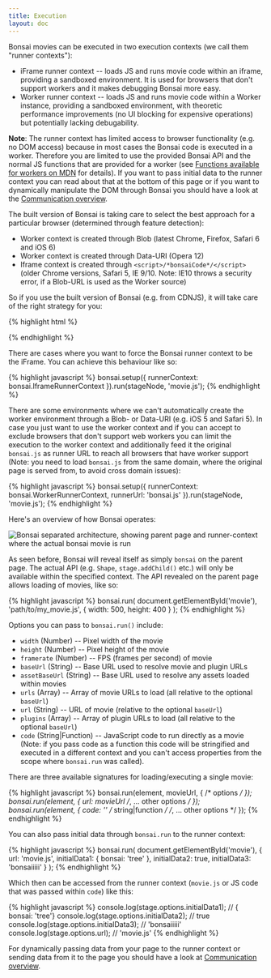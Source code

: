 ```yaml
---
title: Execution
layout: doc
---
```


Bonsai movies can be executed in two execution contexts (we call them "runner contexts"):

* iFrame runner context -- loads JS and runs movie code within an iframe, providing a sandboxed environment. It is used for browsers
  that don't support workers and it makes debugging Bonsai more easy.
* Worker runner context -- loads JS and runs movie code within a Worker instance, providing a sandboxed environment, with theoretic performance improvements (no UI blocking for expensive operations) but potentially lacking debugability.

**Note**: The runner context has limited access to browser functionality (e.g. no DOM access) because in most cases the Bonsai code is executed
in a worker. Therefore you are limited to use the provided Bonsai API and the normal JS functions that are provided for
a worker (see [Functions available for workers on MDN](https://developer.mozilla.org/en-US/docs/DOM/Worker/Functions_available_to_workers) for details).
If you want to pass initial data to the runner context you can read about that at the bottom of this page or if you want to dynamically manipulate
the DOM through Bonsai you should have a look at the [Communication overview](/overview/Communication.html).

The built version of Bonsai is taking care to select the best approach for a particular browser (determined through 
feature detection):

* Worker context is created through Blob (latest Chrome, Firefox, Safari 6 and iOS 6)
* Worker context is created through Data-URI (Opera 12)
* Iframe context is created through `<script>/*bonsaiCode*/</script>` (older Chrome versions, Safari 5, IE 9/10. Note: IE10 throws a security error, if a Blob-URL is used as the Worker source)

So if you use the built version of Bonsai (e.g. from CDNJS), it will take care of the right strategy for you: 

{% highlight html %}
<script src="http://cdnjs.cloudflare.com/ajax/libs/bonsai/0.4/bonsai.min.js"></script>
<div id="movie"></div>
<script>
  bonsai.run(document.getElementById('movie'), 'movie.js');
</script>
{% endhighlight %}

There are cases where you want to force the Bonsai runner context to be the iFrame. You can achieve this behaviour like so:

{% highlight javascript %}
bonsai.setup({
  runnerContext: bonsai.IframeRunnerContext
}).run(stageNode, 'movie.js');
{% endhighlight %}

There are some environments where we can't automatically create the worker environment through a Blob- or Data-URI 
(e.g. iOS 5 and Safari 5). In case you just want to use the worker context and if you can accept to exclude browsers that don't support 
web workers you can limit the execution to the worker context and additionally feed it the original `bonsai.js` as runner 
URL to reach all browsers that have worker support (Note: you need to load `bonsai.js` from the same domain, where the original
page is served from, to avoid cross domain issues):

{% highlight javascript %}
bonsai.setup({
  runnerContext: bonsai.WorkerRunnerContext,
  runnerUrl: 'bonsai.js'
}).run(stageNode, 'movie.js');
{% endhighlight %}

Here's an overview of how Bonsai operates:

<img src="/assets/bonsai-overview.png" alt="Bonsai separated architecture, showing parent page and runner-context where the actual bonsai movie is run" />

As seen before, Bonsai will reveal itself as simply `bonsai` on the parent page. The actual API (e.g. `Shape`, `stage.addChild()` etc.) will only be available within the specified context. The API revealed on the parent page allows loading of movies, like so:

{% highlight javascript %}
bonsai.run(
  document.getElementById('movie'),
  'path/to/my_movie.js',
  {
    width: 500,
    height: 400
  }
);
{% endhighlight %}

Options you can pass to `bonsai.run()` include:

 * `width` (Number) -- Pixel width of the movie
 * `height` (Number) -- Pixel height of the movie
 * `framerate` (Number) -- FPS (frames per second) of movie
 * `baseUrl` (String) -- Base URL used to resolve movie and plugin URLs
 * `assetBaseUrl` (String) -- Base URL used to resolve any assets loaded within movies
 * `urls` (Array) -- Array of movie URLs to load (all relative to the optional `baseUrl`)
 * `url` (String) -- URL of movie (relative to the optional `baseUrl`)
 * `plugins` (Array) -- Array of plugin URLs to load (all relative to the optional `baseUrl`)
 * `code` (String|Function) -- JavaScript code to run directly as a movie (Note: if you pass code as a function 
   this code will be stringified and executed in a different context and you can't access properties from the scope
   where `bonsai.run` was called).

There are three available signatures for loading/executing a single movie:

{% highlight javascript %}
bonsai.run(element, movieUrl, { /* options */ });
bonsai.run(element, { url: movieUrl /*, ... other options */ });
bonsai.run(element, { code: '' /* string|function */ /*, ... other options */ });
{% endhighlight %}

You can also pass initial data through `bonsai.run` to the runner context:

{% highlight javascript %}
bonsai.run(
  document.getElementById('movie'),
  {
    url: 'movie.js',
    initialData1: { bonsai: 'tree' },
    initialData2: true,
    initialData3: 'bonsaiiiii'
  }
);
{% endhighlight %}

Which then can be accessed from the runner context (`movie.js` or JS code that was passed within `code`) like this:

{% highlight javascript %}
console.log(stage.options.initialData1); // { bonsai: 'tree'}
console.log(stage.options.initialData2); // true
console.log(stage.options.initialData3); // 'bonsaiiiii'
console.log(stage.options.url); // 'movie.js'
{% endhighlight %}

For dynamically passing data from your page to the runner context or sending data from it to the page you should have a
look at [Communication overview](/overview/Communication.html).
